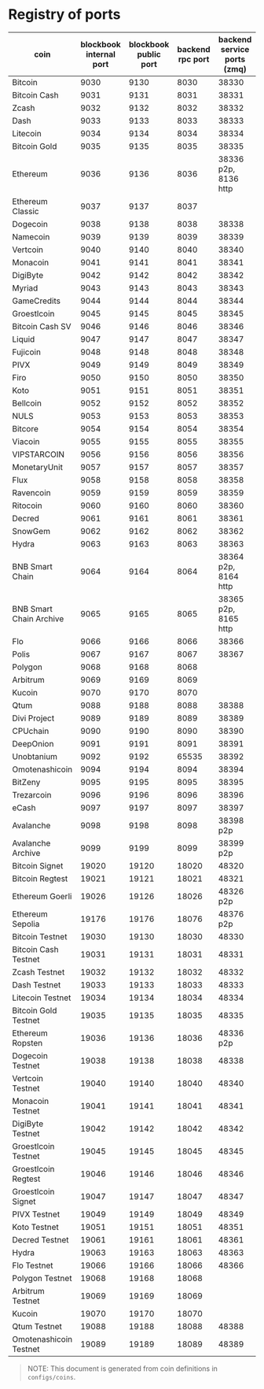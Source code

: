# Registry of ports

| coin                   | blockbook internal port | blockbook public port | backend rpc port | backend service ports (zmq) |
|------------------------|-------------------------|-----------------------|------------------|-----------------------------|
| Bitcoin                | 9030                    | 9130                  | 8030             | 38330                       |
| Bitcoin Cash           | 9031                    | 9131                  | 8031             | 38331                       |
| Zcash                  | 9032                    | 9132                  | 8032             | 38332                       |
| Dash                   | 9033                    | 9133                  | 8033             | 38333                       |
| Litecoin               | 9034                    | 9134                  | 8034             | 38334                       |
| Bitcoin Gold           | 9035                    | 9135                  | 8035             | 38335                       |
| Ethereum               | 9036                    | 9136                  | 8036             | 38336 p2p, 8136 http        |
| Ethereum Classic       | 9037                    | 9137                  | 8037             |                             |
| Dogecoin               | 9038                    | 9138                  | 8038             | 38338                       |
| Namecoin               | 9039                    | 9139                  | 8039             | 38339                       |
| Vertcoin               | 9040                    | 9140                  | 8040             | 38340                       |
| Monacoin               | 9041                    | 9141                  | 8041             | 38341                       |
| DigiByte               | 9042                    | 9142                  | 8042             | 38342                       |
| Myriad                 | 9043                    | 9143                  | 8043             | 38343                       |
| GameCredits            | 9044                    | 9144                  | 8044             | 38344                       |
| Groestlcoin            | 9045                    | 9145                  | 8045             | 38345                       |
| Bitcoin Cash SV        | 9046                    | 9146                  | 8046             | 38346                       |
| Liquid                 | 9047                    | 9147                  | 8047             | 38347                       |
| Fujicoin               | 9048                    | 9148                  | 8048             | 38348                       |
| PIVX                   | 9049                    | 9149                  | 8049             | 38349                       |
| Firo                   | 9050                    | 9150                  | 8050             | 38350                       |
| Koto                   | 9051                    | 9151                  | 8051             | 38351                       |
| Bellcoin               | 9052                    | 9152                  | 8052             | 38352                       |
| NULS                   | 9053                    | 9153                  | 8053             | 38353                       |
| Bitcore                | 9054                    | 9154                  | 8054             | 38354                       |
| Viacoin                | 9055                    | 9155                  | 8055             | 38355                       |
| VIPSTARCOIN            | 9056                    | 9156                  | 8056             | 38356                       |
| MonetaryUnit           | 9057                    | 9157                  | 8057             | 38357                       |
| Flux                   | 9058                    | 9158                  | 8058             | 38358                       |
| Ravencoin              | 9059                    | 9159                  | 8059             | 38359                       |
| Ritocoin               | 9060                    | 9160                  | 8060             | 38360                       |
| Decred                 | 9061                    | 9161                  | 8061             | 38361                       |
| SnowGem                | 9062                    | 9162                  | 8062             | 38362                       |
| Hydra                  | 9063                    | 9163                  | 8063             | 38363                       |
| BNB Smart Chain        | 9064                    | 9164                  | 8064             | 38364 p2p, 8164 http        |
| BNB Smart Chain Archive| 9065                    | 9165                  | 8065             | 38365 p2p, 8165 http        |
| Flo                    | 9066                    | 9166                  | 8066             | 38366                       |
| Polis                  | 9067                    | 9167                  | 8067             | 38367                       |
| Polygon                | 9068                    | 9168                  | 8068             |                             |
| Arbitrum               | 9069                    | 9169                  | 8069             |                             |
| Kucoin                 | 9070                    | 9170                  | 8070             |                             |
| Qtum                   | 9088                    | 9188                  | 8088             | 38388                       |
| Divi Project           | 9089                    | 9189                  | 8089             | 38389                       |
| CPUchain               | 9090                    | 9190                  | 8090             | 38390                       |
| DeepOnion              | 9091                    | 9191                  | 8091             | 38391                       |
| Unobtanium             | 9092                    | 9192                  | 65535            | 38392                       |
| Omotenashicoin         | 9094                    | 9194                  | 8094             | 38394                       |
| BitZeny                | 9095                    | 9195                  | 8095             | 38395                       |
| Trezarcoin             | 9096                    | 9196                  | 8096             | 38396                       |
| eCash                  | 9097                    | 9197                  | 8097             | 38397                       |
| Avalanche              | 9098                    | 9198                  | 8098             | 38398 p2p                   |
| Avalanche Archive      | 9099                    | 9199                  | 8099             | 38399 p2p                   |
| Bitcoin Signet         | 19020                   | 19120                 | 18020            | 48320                       |
| Bitcoin Regtest        | 19021                   | 19121                 | 18021            | 48321                       |
| Ethereum Goerli        | 19026                   | 19126                 | 18026            | 48326 p2p                   |
| Ethereum Sepolia       | 19176                   | 19176                 | 18076            | 48376 p2p                   |
| Bitcoin Testnet        | 19030                   | 19130                 | 18030            | 48330                       |
| Bitcoin Cash Testnet   | 19031                   | 19131                 | 18031            | 48331                       |
| Zcash Testnet          | 19032                   | 19132                 | 18032            | 48332                       |
| Dash Testnet           | 19033                   | 19133                 | 18033            | 48333                       |
| Litecoin Testnet       | 19034                   | 19134                 | 18034            | 48334                       |
| Bitcoin Gold Testnet   | 19035                   | 19135                 | 18035            | 48335                       |
| Ethereum Ropsten       | 19036                   | 19136                 | 18036            | 48336 p2p                   |
| Dogecoin Testnet       | 19038                   | 19138                 | 18038            | 48338                       |
| Vertcoin Testnet       | 19040                   | 19140                 | 18040            | 48340                       |
| Monacoin Testnet       | 19041                   | 19141                 | 18041            | 48341                       |
| DigiByte Testnet       | 19042                   | 19142                 | 18042            | 48342                       |
| Groestlcoin Testnet    | 19045                   | 19145                 | 18045            | 48345                       |
| Groestlcoin Regtest    | 19046                   | 19146                 | 18046            | 48346                       |
| Groestlcoin Signet     | 19047                   | 19147                 | 18047            | 48347                       |
| PIVX Testnet           | 19049                   | 19149                 | 18049            | 48349                       |
| Koto Testnet           | 19051                   | 19151                 | 18051            | 48351                       |
| Decred Testnet         | 19061                   | 19161                 | 18061            | 48361                       |
| Hydra                  | 19063                   | 19163                  | 18063            | 48363                       |
| Flo Testnet            | 19066                   | 19166                 | 18066            | 48366                       |
| Polygon Testnet        | 19068                   | 19168                 | 18068            |                             |
| Arbitrum  Testnet      | 19069                   | 19169                 | 18069            |                             | 
| Kucoin                 | 19070                   | 19170                 | 18070            |                             | 
| Qtum Testnet           | 19088                   | 19188                 | 18088            | 48388                       |
| Omotenashicoin Testnet | 19089                   | 19189                 | 18089            | 48389                       |


> NOTE: This document is generated from coin definitions in `configs/coins`.

